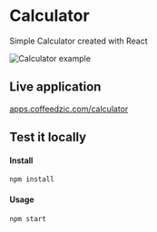 
# Calculator
Simple Calculator created with React

![Calculator example](https://apps.coffeedzic.com/calculator/preview.jpg)

## Live application

[apps.coffeedzic.com/calculator](https://apps.coffeedzic.com/calculator)

## Test it locally

#### Install

`npm install`



#### Usage

`npm start`

